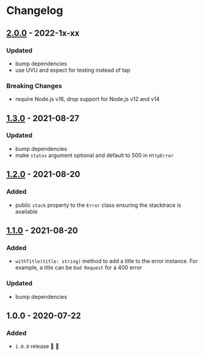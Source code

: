 # Changelog


## [2.0.0](https://github.com/supercharge/errors/compare/v1.3.0...v2.0.0) - 2022-1x-xx

### Updated
- bump dependencies
- use UVU and expect for testing instead of tap

### Breaking Changes
- require Node.js v16, drop support for Node.js v12 and v14


## [1.3.0](https://github.com/supercharge/errors/compare/v1.2.0...v1.3.0) - 2021-08-27

### Updated
- bump dependencies
- make `status` argument optional and default to 500 in `HttpError`


## [1.2.0](https://github.com/supercharge/errors/compare/v1.1.0...v1.2.0) - 2021-08-20

### Added
- public `stack` property to the `Error` class ensuring the stacktrace is available


## [1.1.0](https://github.com/supercharge/errors/compare/v1.0.0...v1.1.0) - 2021-08-20

### Added
- `withTitle(title: string)` method to add a title to the error instance. For example, a title can be `Bad Request` for a 400 error

### Updated
- bump dependencies


## 1.0.0 - 2020-07-22

### Added
- `1.0.0` release 🚀 🎉
